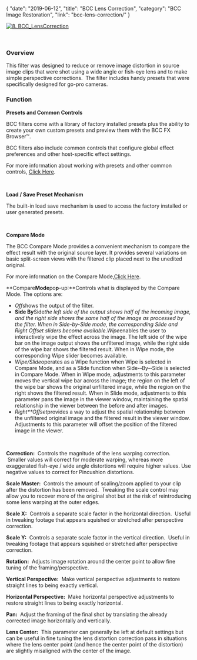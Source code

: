 {
"date": "2019-06-12",
"title": "BCC Lens Correction",
"category": "BCC Image Restoration",
"link": "bcc-lens-correction/"
}

 [![8. BCC_LensCorrection](https://borisfx-com-res.cloudinary.com/image/upload//documentation/continuum/uploads/2014/03/8.-BCC_LensCorrection.jpg)](https://borisfx-com-res.cloudinary.com/image/upload//documentation/continuum/uploads/2014/03/8.-BCC_LensCorrection.jpg)


 


### **Overview**


This filter was designed to reduce or remove image distortion in source image clips that were shot using a wide angle or fish-eye lens and to make simple perspective corrections.  The filter includes handy presets that were specifically designed for go-pro cameras.


### Function


**Presets and Common Controls**


BCC filters come with a library of factory installed presets plus the ability to create your own custom presets and preview them with the BCC FX Browser™.


BCC filters also include common controls that configure global effect preferences and other host-specific effect settings.


For more information about working with presets and other common controls, [Click Here](/documentation/continuum/bcc-common-controls/).

 


**Load / Save Preset Mechanism**


The built-in load save mechanism is used to access the factory installed or user generated presets.


 


**Compare Mode**


The BCC Compare Mode provides a convenient mechanism to compare the effect result with the original source layer. It provides several variations on basic split-screen views with the filtered clip placed next to the unedited original.


For more information on the Compare Mode,[Click Here](/documentation/continuum/bcc-compare-mode/).

**Compare****Mode****po****p****-­up:**Controls what is displayed by the Compare Mode. The options are:


* *Off*shows the output of the filter.
* **Side By**Side*the left side of the output shows half of the incoming image, and the right side shows the same half of the image as processed by the filter. When in Side-by-Side mode, the corresponding Slide and Right Offset sliders become available.Wipe*enables the user to interactively wipe the effect across the image. The left side of the wipe bar on the image output shows the unfiltered image, while the right side of the wipe bar shows the filtered result. When in Wipe mode, the corresponding Wipe slider becomes available.
* *Wipe/Slide*operates as a Wipe function when Wipe is selected in Compare Mode, and as a Slide function when Side-­‐By-­‐Side is selected in Compare Mode. When in Wipe mode, adjustments to this parameter moves the vertical wipe bar across the image; the region on the left of the wipe bar shows the original unfiltered image, while the region on the right shows the filtered result. When in Slide mode, adjustments to this parameter pans the image in the viewer window, maintaining the spatial relationship in the viewer between the before and after images.
* *Right**Offset*provides a way to adjust the spatial relationship between the unfiltered original image and the filtered result in the viewer window. Adjustments to this parameter will offset the position of the filtered image in the viewer.


 


**Correction:**  Controls the magnitude of the lens warping correction.  Smaller values will correct for moderate warping, whereas more exaggerated fish-eye / wide angle distortions will require higher values. Use negative values to correct for Pincushion distortions.


**Scale Master:**  Controls the amount of scaling/zoom applied to your clip after the distortion has been removed.  Tweaking the scale control may allow you to recover more of the original shot but at the risk of reintroducing some lens warping at the outer edges.


**Scale X:**  Controls a separate scale factor in the horizontal direction.  Useful in tweaking footage that appears squished or stretched after perspective correction.


**Scale Y:**  Controls a separate scale factor in the vertical direction.  Useful in tweaking footage that appears squished or stretched after perspective correction.


**Rotation:**  Adjusts image rotation around the center point to allow fine tuning of the framing/perspective.


**Vertical Perspective:**  Make vertical perspective adjustments to restore straight lines to being exactly vertical.


**Horizontal Perspective:**  Make horizontal perspective adjustments to restore straight lines to being exactly horizontal.


**Pan:**  Adjust the framing of the final shot by translating the already corrected image horizontally and vertically.


**Lens Center:**  This parameter can generally be left at default settings but can be useful in fine tuning the lens distortion correction pass in situations where the lens center point (and hence the center point of the distortion) are slightly misaligned with the center of the image.


